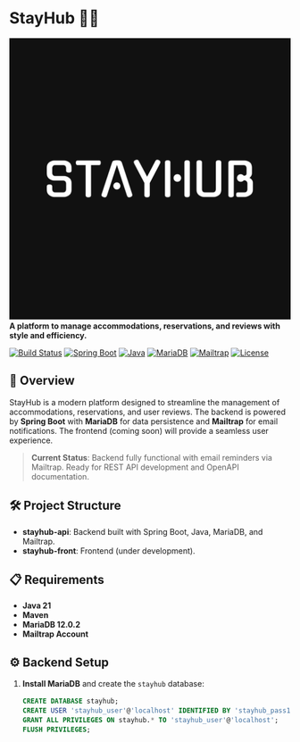 # StayHub 🏡✨

![StayHub Logo](assets/logo.png)  
**A platform to manage accommodations, reservations, and reviews with style and efficiency.**

[![Build Status](https://img.shields.io/badge/build-passing-brightgreen)](https://github.com/Estebangmz666/StayHub/actions)
[![Spring Boot](https://img.shields.io/badge/Spring%20Boot-3.3.2-6DB33F)](https://spring.io/projects/spring-boot)
[![Java](https://img.shields.io/badge/Java-21-orange)](https://www.oracle.com/java/)
[![MariaDB](https://img.shields.io/badge/MariaDB-12.0.2-blue)](https://mariadb.org/)
[![Mailtrap](https://img.shields.io/badge/Mailtrap-Email%20Testing-8757F4)](https://mailtrap.io/)
[![License](https://img.shields.io/badge/License-MIT-yellow)](LICENSE)

## 🚀 Overview

StayHub is a modern platform designed to streamline the management of accommodations, reservations, and user reviews. The backend is powered by **Spring Boot** with **MariaDB** for data persistence and **Mailtrap** for email notifications. The frontend (coming soon) will provide a seamless user experience.

> **Current Status**: Backend fully functional with email reminders via Mailtrap. Ready for REST API development and OpenAPI documentation.

## 🛠️ Project Structure

- **stayhub-api**: Backend built with Spring Boot, Java, MariaDB, and Mailtrap.
- **stayhub-front**: Frontend (under development).

## 📋 Requirements

- **Java 21** [](https://www.oracle.com/java/technologies/downloads/)
- **Maven** [](https://maven.apache.org/install.html)
- **MariaDB 12.0.2** [](https://mariadb.org/download/)
- **Mailtrap Account** [](https://mailtrap.io/)

## ⚙️ Backend Setup

1. **Install MariaDB** and create the `stayhub` database:
   ```sql
   CREATE DATABASE stayhub;
   CREATE USER 'stayhub_user'@'localhost' IDENTIFIED BY 'stayhub_pass123';
   GRANT ALL PRIVILEGES ON stayhub.* TO 'stayhub_user'@'localhost';
   FLUSH PRIVILEGES;